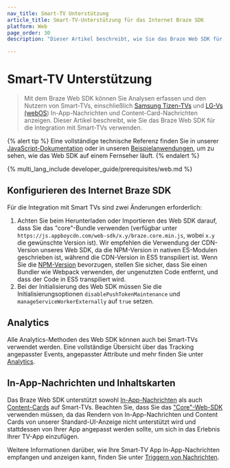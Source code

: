 ```yaml
---
nav_title: Smart-TV Unterstützung
article_title: Smart-TV-Unterstützung für das Internet Braze SDK
platform: Web
page_order: 30
description: "Dieser Artikel beschreibt, wie Sie das Braze Web SDK für die Integration mit Smart-TVs (Samsung und LG) verwenden."

---
```


# Smart-TV Unterstützung

> Mit dem Braze Web SDK können Sie Analysen erfassen und den Nutzern von Smart-TVs, einschließlich [Samsung Tizen-TVs](https://developer.samsung.com/smarttv/develop/specifications/tv-model-groups.html) und [LG-Vs (webOS](https://webostv.developer.lge.com/discover)) In-App-Nachrichten und Content-Card-Nachrichten anzeigen. Dieser Artikel beschreibt, wie Sie das Braze Web SDK für die Integration mit Smart-TVs verwenden.

{% alert tip %}
Eine vollständige technische Referenz finden Sie in unserer [JavaScript-Dokumentation](https://js.appboycdn.com/web-sdk/latest/doc/modules/braze.html) oder in unseren [Beispielanwendungen](https://github.com/Appboy/smart-tv-sample-apps), um zu sehen, wie das Web SDK auf einem Fernseher läuft.
{% endalert %}

{% multi_lang_include developer_guide/prerequisites/web.md %}

## Konfigurieren des Internet Braze SDK

Für die Integration mit Smart TVs sind zwei Änderungen erforderlich:

1. Achten Sie beim Herunterladen oder Importieren des Web SDK darauf, dass Sie das "core"-Bundle verwenden (verfügbar unter `https://js.appboycdn.com/web-sdk/x.y/braze.core.min.js`, wobei `x.y` die gewünschte Version ist). Wir empfehlen die Verwendung der CDN-Version unseres Web SDK, da die NPM-Version in nativen ES-Modulen geschrieben ist, während die CDN-Version in ES5 transpiliert ist. Wenn Sie die [NPM-Version](https://www.npmjs.com/package/@braze/web-sdk) bevorzugen, stellen Sie sicher, dass Sie einen Bundler wie Webpack verwenden, der ungenutzten Code entfernt, und dass der Code in ES5 transpiliert wird.
2. Bei der Initialisierung des Web SDK müssen Sie die Initialisierungsoptionen `disablePushTokenMaintenance` und `manageServiceWorkerExternally` auf `true` setzen.

## Analytics

Alle Analytics-Methoden des Web SDK können auch bei Smart-TVs verwendet werden. Eine vollständige Übersicht über das Tracking angepasster Events, angepasster Attribute und mehr finden Sie unter [Analytics]({{site.baseurl}}/developer_guide/analytics/tracking_sessions/?tab=web).

## In-App-Nachrichten und Inhaltskarten

Das Braze Web SDK unterstützt sowohl [In-App-Nachrichten]({{site.baseurl}}/developer_guide/in_app_messages/?sdktab=web) als auch [Content-Cards]({{site.baseurl}}/developer_guide/content_cards/?sdktab=web) auf Smart-TVs. Beachten Sie, dass Sie das ["Core"-Web-SDK](https://www.npmjs.com/package/@braze/web-sdk) verwenden müssen, da das Rendern von In-App-Nachrichten und Content Cards von unserer Standard-UI-Anzeige nicht unterstützt wird und stattdessen von Ihrer App angepasst werden sollte, um sich in das Erlebnis Ihrer TV-App einzufügen.

Weitere Informationen darüber, wie Ihre Smart-TV App In-App-Nachrichten empfangen und anzeigen kann, finden Sie unter [Triggern von Nachrichten]({{site.baseurl}}/developer_guide/in_app_messages/triggering_messages/?tab=web).
